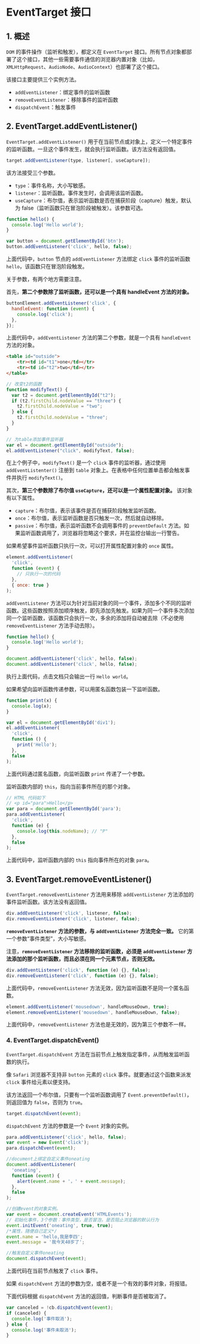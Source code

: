 # EventTarget 接口

## 1. 概述

`DOM` 的事件操作（监听和触发），都定义在 `EventTarget` 接口。所有节点对象都部署了这个接口，其他一些需要事件通信的浏览器内置对象（比如，`XMLHttpRequest`、`AudioNode`、`AudioContext`）也部署了这个接口。

该接口主要提供三个实例方法。

- `addEventListener`：绑定事件的监听函数
- `removeEventListener`：移除事件的监听函数
- `dispatchEvent`：触发事件

## 2. EventTarget.addEventListener()

`EventTarget.addEventListener()` 用于在当前节点或对象上，定义一个特定事件的监听函数。一旦这个事件发生，就会执行监听函数。该方法没有返回值。

```javascript
target.addEventListener(type, listener[, useCapture]);
```

该方法接受三个参数。

- `type`：事件名称，大小写敏感。
- `listener`：监听函数。事件发生时，会调用该监听函数。
- `useCapture`：布尔值，表示监听函数是否在捕获阶段（capture）触发，默认为 false（监听函数只在冒泡阶段被触发）。该参数可选。

```javascript
function hello() {
  console.log('Hello world');
}

var button = document.getElementById('btn');
button.addEventListener('click', hello, false);
```

上面代码中，`button` 节点的 `addEventListener` 方法绑定 `click` 事件的监听函数 `hello`，该函数只在冒泡阶段触发。

关于参数，有两个地方需要注意。

首先，**第二个参数除了监听函数，还可以是一个具有 handleEvent 方法的对象。**

```javascript
buttonElement.addEventListener('click', {
  handleEvent: function (event) {
    console.log('click');
  },
});
```

上面代码中，`addEventListener` 方法的第二个参数，就是一个具有 `handleEvent` 方法的对象。

```html
<table id="outside">
    <tr><td id="t1">one</td></tr>
    <tr><td id="t2">two</td></tr>
</table>
```

```javascript
// 改变t2的函数
function modifyText() {
  var t2 = document.getElementById("t2");
  if (t2.firstChild.nodeValue == "three") {
    t2.firstChild.nodeValue = "two";
  } else {
    t2.firstChild.nodeValue = "three";
  }
}

// 为table添加事件监听器
var el = document.getElementById("outside");
el.addEventListener("click", modifyText, false);

```

在上个例子中，`modifyText()` 是一个 `click` 事件的监听器，通过使用 `addEventListenter()` 注册到 `table` 对象上。在表格中任何位置单击都会触发事件并执行 `modifyText()`。

其次，**第三个参数除了布尔值 `useCapture`，还可以是一个属性配置对象。** 该对象有以下属性。

- `capture`：布尔值，表示该事件是否在捕获阶段触发监听函数。
- `once`：布尔值，表示监听函数是否只触发一次，然后就自动移除。
- `passive`：布尔值，表示监听函数不会调用事件的 `preventDefault` 方法。如果监听函数调用了，浏览器将忽略这个要求，并在监控台输出一行警告。

如果希望事件监听函数只执行一次，可以打开属性配置对象的 `once` 属性。

```javascript
element.addEventListener(
  'click',
  function (event) {
    // 只执行一次的代码
  },
  { once: true }
);
```

`addEventListener` 方法可以为针对当前对象的同一个事件，添加多个不同的监听函数。这些函数按照添加顺序触发，即先添加先触发。如果为同一个事件多次添加同一个监听函数，该函数只会执行一次，多余的添加将自动被去除（不必使用 `removeEventListener` 方法手动去除）。

```javascript
function hello() {
  console.log('Hello world');
}

document.addEventListener('click', hello, false);
document.addEventListener('click', hello, false);
```

执行上面代码，点击文档只会输出一行 `Hello world`。

如果希望向监听函数传递参数，可以用匿名函数包装一下监听函数。

```javascript
function print(x) {
  console.log(x);
}

var el = document.getElementById('div1');
el.addEventListener(
  'click',
  function () {
    print('Hello');
  },
  false
);
```

上面代码通过匿名函数，向监听函数 `print` 传递了一个参数。

监听函数内部的 `this`，指向当前事件所在的那个对象。

```javascript
// HTML 代码如下
// <p id="para">Hello</p>
var para = document.getElementById('para');
para.addEventListener(
  'click',
  function (e) {
    console.log(this.nodeName); // "P"
  },
  false
);
```

上面代码中，监听函数内部的 `this` 指向事件所在的对象 `para`。

## 3. EventTarget.removeEventListener()

`EventTarget.removeEventListener` 方法用来移除 `addEventListener` 方法添加的事件监听函数。该方法没有返回值。

```javascript
div.addEventListener('click', listener, false);
div.removeEventListener('click', listener, false);
```

**`removeEventListener` 方法的参数，与 `addEventListener` 方法完全一致。** 它的第一个参数“事件类型”，大小写敏感。

注意，**`removeEventListener` 方法移除的监听函数，必须是 `addEventListener` 方法添加的那个监听函数，而且必须在同一个元素节点，否则无效。**

```javascript
div.addEventListener('click', function (e) {}, false);
div.removeEventListener('click', function (e) {}, false);
```

上面代码中，`removeEventListener` 方法无效，因为监听函数不是同一个匿名函数。

```javascript
element.addEventListener('mousedown', handleMouseDown, true);
element.removeEventListener('mousedown', handleMouseDown, false);
```

上面代码中，`removeEventListener` 方法也是无效的，因为第三个参数不一样。

### 4. EventTarget.dispatchEvent()

`EventTarget.dispatchEvent` 方法在当前节点上触发指定事件，从而触发监听函数的执行。

像 `Safari` 浏览器不支持非 `button` 元素的 `click` 事件。就要通过这个函数来派发 `click` 事件给元素以便支持。

该方法返回一个布尔值，只要有一个监听函数调用了 `Event.preventDefault()`，则返回值为 `false`，否则为 `true`。

```javascript
target.dispatchEvent(event);
```

`dispatchEvent` 方法的参数是一个 `Event` 对象的实例。

```javascript
para.addEventListener('click', hello, false);
var event = new Event('click');
para.dispatchEvent(event);
```

```javascript
//document上绑定自定义事件oneating
document.addEventListener(
  'oneating',
  function (event) {
    alert(event.name + '，' + event.message);
  },
  false
);

//创建event的对象实例。
var event = document.createEvent('HTMLEvents');
// 初始化事件，3个参数：事件类型，是否冒泡，是否阻止浏览器的默认行为
event.initEvent('oneating', true, true);
/*属性，随便自己定义*/
event.name = 'hello,我是李四';
event.message = '我今天40岁了';

//触发自定义事件oneating
document.dispatchEvent(event);
```

上面代码在当前节点触发了 `click` 事件。

如果 `dispatchEvent` 方法的参数为空，或者不是一个有效的事件对象，将报错。

下面代码根据 `dispatchEvent` 方法的返回值，判断事件是否被取消了。

```javascript
var canceled = !cb.dispatchEvent(event);
if (canceled) {
  console.log('事件取消');
} else {
  console.log('事件未取消');
}
```
